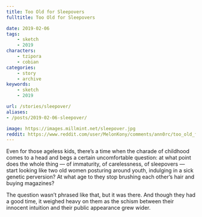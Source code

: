 ```yaml
---
title: Too Old for Sleepovers
fulltitle: Too Old for Sleepovers

date: 2019-02-06
tags:
    - sketch
    - 2019
characters:
    - tzipora
    - cobian
categories:
    - story
    - archive
keywords:
    - sketch
    - 2019

url: /stories/sleepover/
aliases:
- /posts/2019-02-06-sleepover/

image: https://images.millmint.net/sleepover.jpg
reddit: https://www.reddit.com/user/MelonKony/comments/ann0rc/too_old_for_sleepovers/
---
```


Even for those ageless kids, there’s a time when the charade of childhood comes to a head and begs a certain uncomfortable question: at what point does the whole thing — of immaturity, of carelessness, of sleepovers — start looking like two old women posturing around youth, indulging in a sick genetic perversion? At what age to they stop brushing each other’s hair and buying magazines?

The question wasn’t phrased like that, but it was there. And though they had a good time, it weighed heavy on them as the schism between their innocent intuition and their public appearance grew wider.
